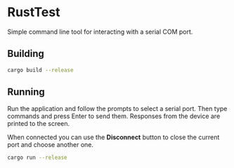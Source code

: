 # RustTest
Simple command line tool for interacting with a serial COM port.

## Building

```bash
cargo build --release
```

## Running

Run the application and follow the prompts to select a serial port. Then type
commands and press Enter to send them. Responses from the device are printed
to the screen.

When connected you can use the **Disconnect** button to close the current
port and choose another one.

```bash
cargo run --release
```

